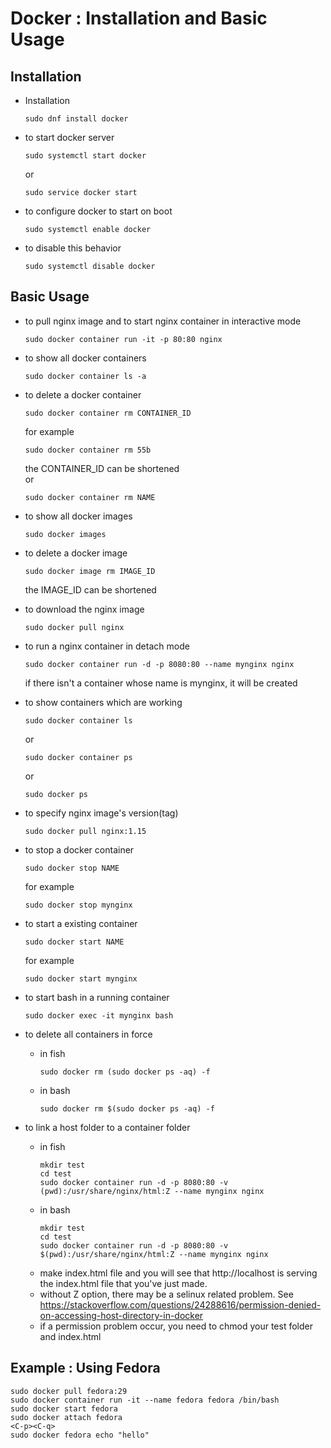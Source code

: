 # Docker : Installation and Basic Usage

## Installation

- Installation
    ~~~
    sudo dnf install docker
    ~~~

- to start docker server
    ~~~
    sudo systemctl start docker
    ~~~
    or
    ~~~
    sudo service docker start
    ~~~

- to configure docker to start on boot
    ~~~
    sudo systemctl enable docker
    ~~~

- to disable this behavior
    ~~~
    sudo systemctl disable docker
    ~~~

## Basic Usage

- to pull nginx image and to start nginx container in interactive mode
    ~~~
    sudo docker container run -it -p 80:80 nginx
    ~~~

- to show all docker containers
    ~~~
    sudo docker container ls -a
    ~~~

- to delete a docker container
    ~~~
    sudo docker container rm CONTAINER_ID
    ~~~
    for example
    ~~~
    sudo docker container rm 55b
    ~~~
    the CONTAINER_ID can be shortened<BR>
    or
    ~~~
    sudo docker container rm NAME
    ~~~

- to show all docker images
    ~~~
    sudo docker images
    ~~~

- to delete a docker image
    ~~~
    sudo docker image rm IMAGE_ID
    ~~~
    the IMAGE_ID can be shortened<BR>


- to download the nginx image
    ~~~
    sudo docker pull nginx
    ~~~

- to run a nginx container in detach mode
    ~~~
    sudo docker container run -d -p 8080:80 --name mynginx nginx 
    ~~~
    if there isn't a container whose name is mynginx, it will be created

- to show containers which are working
    ~~~
    sudo docker container ls
    ~~~
    or
    ~~~
    sudo docker container ps
    ~~~
    or
    ~~~
    sudo docker ps
    ~~~

- to specify nginx image's version(tag)
    ~~~
    sudo docker pull nginx:1.15
    ~~~

- to stop a docker container
    ~~~
    sudo docker stop NAME
    ~~~
    for example
    ~~~
    sudo docker stop mynginx
    ~~~

- to start a existing container
    ~~~
    sudo docker start NAME
    ~~~
    for example
    ~~~
    sudo docker start mynginx
    ~~~

- to start bash in a running container
    ~~~
    sudo docker exec -it mynginx bash
    ~~~

- to delete all containers in force
    * in fish
        ~~~
        sudo docker rm (sudo docker ps -aq) -f
        ~~~
    * in bash
        ~~~
        sudo docker rm $(sudo docker ps -aq) -f
        ~~~

- to link a host folder to a container folder
    * in fish
        ~~~
        mkdir test
        cd test
        sudo docker container run -d -p 8080:80 -v (pwd):/usr/share/nginx/html:Z --name mynginx nginx
        ~~~
    * in bash
        ~~~
        mkdir test
        cd test
        sudo docker container run -d -p 8080:80 -v $(pwd):/usr/share/nginx/html:Z --name mynginx nginx
        ~~~
    * make index.html file and you will see that http://localhost is serving the index.html file that you've just made.
    * without Z option, there may be a selinux related problem. See https://stackoverflow.com/questions/24288616/permission-denied-on-accessing-host-directory-in-docker
    * if a permission problem occur, you need to chmod your test folder and index.html

## Example : Using Fedora

~~~
sudo docker pull fedora:29
sudo docker container run -it --name fedora fedora /bin/bash
sudo docker start fedora
sudo docker attach fedora
<C-p><C-q>
sudo docker fedora echo "hello"
~~~
